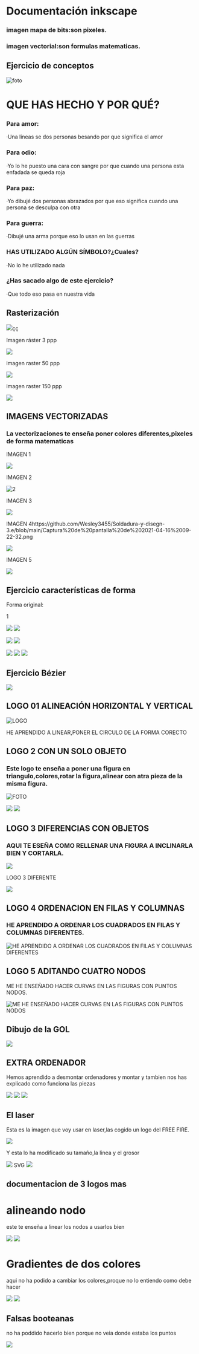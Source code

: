 # Documentación inkscape

### imagen mapa de bits:son pixeles.

### imagen vectorial:son formulas matematicas.

## Ejercicio de conceptos

![foto](https://github.com/Wesley3455/Soldadura-y-disegn-3.e/blob/main/wesley%20dibujo.jpg)

# QUE HAS HECHO Y POR QUÉ?

### Para amor:

·Una lineas se dos personas besando por que significa el amor

### Para odio:

·Yo lo he puesto una cara con sangre por que cuando una persona esta enfadada se queda roja

### Para paz:

·Yo dibujé dos personas abrazados por que eso significa cuando una persona se desculpa con otra

### Para guerra:

·Dibujé una arma porque eso lo usan en las guerras 

### HAS UTILIZADO ALGÚN SÍMBOLO?¿Cuales?

·No lo he utilizado nada 

### ¿Has sacado algo de este ejercicio?

·Que todo eso pasa en nuestra vida

## Rasterización


![](https://raw.githubusercontent.com/Wesley3455/Soldadura-y-disegn-3.e/4031af05e05df972cde74e512c2421056919aeba/imagen%20vectorial.svg)çç

Imagen ráster 3 ppp

![](https://raw.githubusercontent.com/Wesley3455/Soldadura-y-disegn-3.e/main/rect88.png)

imagen raster 50 ppp

![](https://github.com/Wesley3455/Soldadura-y-disegn-3.e/blob/main/rect88wb.png)

imagen raster 150 ppp

![](https://github.com/Wesley3455/Soldadura-y-disegn-3.e/blob/main/rect88150.png)

## IMAGENS VECTORIZADAS 


### La vectorizaciones te enseña poner colores diferentes,pixeles de forma matematicas


IMAGEN 1

![](https://github.com/Wesley3455/Soldadura-y-disegn-3.e/blob/main/imagen%20vectorizada%202.svg)

IMAGEN 2

![2](https://github.com/Wesley3455/Soldadura-y-disegn-3.e/blob/main/imagen%20vectorizada%203.svg)

IMAGEN 3

![](https://github.com/Wesley3455/Soldadura-y-disegn-3.e/blob/main/imagen%20vectorizada%204.svg)

IMAGEN 4https://github.com/Wesley3455/Soldadura-y-disegn-3.e/blob/main/Captura%20de%20pantalla%20de%202021-04-16%2009-22-32.png

![](https://github.com/Wesley3455/Soldadura-y-disegn-3.e/blob/main/leon%20vectorizado%201.svg)

IMAGEN 5

![](https://github.com/Wesley3455/Soldadura-y-disegn-3.e/blob/main/imagen%20vectorizada%20CON%20DETECCION%20DE%20BORDES%20.svg)

## Ejercicio características de forma

Forma original:

1

![](https://github.com/Wesley3455/Soldadura-y-disegn-3.e/blob/main/Captura%20de%20pantalla%20de%202021-03-25%2012-32-58.png)
![](https://github.com/Wesley3455/Soldadura-y-disegn-3.e/blob/main/Captura%20de%20pantalla%20de%202021-03-25%2013-06-30.png)


![](https://github.com/Wesley3455/Soldadura-y-disegn-3.e/blob/main/Captura%20de%20pantalla%20de%202021-03-25%2012-57-01.png)
![](https://github.com/Wesley3455/Soldadura-y-disegn-3.e/blob/main/Captura%20de%20pantalla%20de%202021-03-25%2012-33-29.png)


![](https://github.com/Wesley3455/Soldadura-y-disegn-3.e/blob/main/Captura%20de%20pantalla%20de%202021-03-25%2012-33-29.png)
![](https://github.com/Wesley3455/Soldadura-y-disegn-3.e/blob/main/Captura%20de%20pantalla%20de%202021-03-25%2013-03-14.png)
![](https://github.com/Wesley3455/Soldadura-y-disegn-3.e/blob/main/Captura%20de%20pantalla%20de%202021-03-25%2013-08-35.png)


## Ejercicio Bézier

![](https://github.com/Wesley3455/Soldadura-y-disegn-3.e/blob/main/Captura%20de%20pantalla%20de%202021-03-25%2013-25-30.png)

## LOGO 01 ALINEACIÓN HORIZONTAL Y VERTICAL 

![LOGO](https://github.com/Wesley3455/Soldadura-y-disegn-3.e/blob/main/WESLEY%20BC.svg)

HE APRENDIDO A LINEAR,PONER EL CIRCULO DE LA FORMA CORECTO

## LOGO 2 CON UN SOLO OBJETO

### Este logo te enseña a poner una figura en triangulo,colores,rotar la figura,alinear con atra pieza de la misma figura.

![FOTO](https://github.com/Wesley3455/Soldadura-y-disegn-3.e/blob/main/Captura%20de%20pantalla%20de%202021-04-08%2012-29-59.png)


![](https://github.com/Wesley3455/Soldadura-y-disegn-3.e/blob/main/Captura%20de%20pantalla%20de%202021-04-08%2012-27-05.png)
![](https://github.com/Wesley3455/Soldadura-y-disegn-3.e/blob/main/Captura%20de%20pantalla%20de%202021-04-08%2012-30-49.png)

## LOGO 3 DIFERENCIAS CON OBJETOS

### AQUI TE ESEÑA COMO RELLENAR UNA FIGURA A INCLINARLA BIEN Y CORTARLA.

![](https://github.com/Wesley3455/Soldadura-y-disegn-3.e/blob/main/Captura%20de%20pantalla%20de%202021-04-08%2013-02-48.png)

LOGO 3 DIFERENTE

![](https://github.com/Wesley3455/Soldadura-y-disegn-3.e/blob/main/Captura%20de%20pantalla%20de%202021-04-08%2013-13-40.png)

## LOGO 4   ORDENACION EN FILAS Y COLUMNAS

### HE APRENDIDO A ORDENAR LOS CUADRADOS EN FILAS Y COLUMNAS DIFERENTES.

![HE APRENDIDO A ORDENAR LOS CUADRADOS EN FILAS Y COLUMNAS DIFERENTES](https://github.com/Wesley3455/Soldadura-y-disegn-3.e/blob/main/Captura%20de%20pantalla%20de%202021-04-08%2013-37-17.png)

## LOGO 5 ADITANDO CUATRO NODOS 

ME HE ENSEÑADO HACER CURVAS EN LAS FIGURAS CON PUNTOS NODOS.

![ME HE ENSEÑADO HACER CURVAS EN LAS FIGURAS CON PUNTOS NODOS](https://github.com/Wesley3455/Soldadura-y-disegn-3.e/blob/main/Captura%20de%20pantalla%20de%202021-04-08%2013-52-49.png)

## Dibujo de la GOL

![](https://github.com/Wesley3455/Soldadura-y-disegn-3.e/blob/main/Captura%20de%20pantalla%20de%202021-04-09%2012-13-56.png)


## EXTRA ORDENADOR

Hemos aprendido a desmontar ordenadores y montar y tambien nos has explicado como funciona las piezas 


![](https://github.com/Wesley3455/Soldadura-y-disegn-3.e/blob/main/1618471274924.jpg)
![](https://github.com/Wesley3455/Soldadura-y-disegn-3.e/blob/main/1618471274927.jpg)
![](https://github.com/Wesley3455/Soldadura-y-disegn-3.e/blob/main/1618471274929.jpg)

## El laser

Esta es la imagen que voy  usar en laser,las cogido un logo del FREE FIRE.


![](https://github.com/Wesley3455/Soldadura-y-disegn-3.e/blob/main/Captura%20de%20pantalla%20de%202021-04-15%2010-09-17.png)


Y esta lo ha modificado su tamaño,la linea y el grosor

![](https://github.com/Wesley3455/Soldadura-y-disegn-3.e/blob/main/Captura%20de%20pantalla%20de%202021-04-15%2010-10-40.png)
SVG
![](https://github.com/Wesley3455/Soldadura-y-disegn-3.e/blob/main/logo%20free%20fire.svg)


## documentacion de 3 logos mas 

# alineando nodo

 este te enseña a linear los nodos a usarlos bien 

![](https://github.com/Wesley3455/Soldadura-y-disegn-3.e/blob/main/Captura%20de%20pantalla%20de%202021-04-16%2009-22-32.png)
![](https://github.com/Wesley3455/Soldadura-y-disegn-3.e/blob/main/Captura%20de%20pantalla%20de%202021-04-16%2009-27-18.png)



# Gradientes de dos colores

aqui no ha podido a cambiar los colores,proque no lo entiendo como debe hacer 

![](https://github.com/Wesley3455/Soldadura-y-disegn-3.e/blob/main/Captura%20de%20pantalla%20de%202021-04-16%2009-45-02.png)
![](https://github.com/Wesley3455/Soldadura-y-disegn-3.e/blob/main/Captura%20de%20pantalla%20de%202021-04-16%2009-45-22.png)


## Falsas booteanas

no ha poddido hacerlo bien porque no veia donde estaba los puntos 

![](https://github.com/Wesley3455/Soldadura-y-disegn-3.e/blob/main/Captura%20de%20pantalla%20de%202021-04-16%2010-28-19.png)
